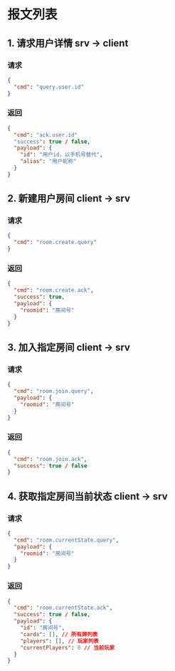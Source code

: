 # 报文列表

## 1. 请求用户详情 srv -> client

### 请求
```json
{
  "cmd": "query.user.id"
}
```
### 返回
```json
{
  "cmd": "ack.user.id"
  "success": true / false,
  "payload": {
    "id": "用户id，以手机号替代",
    "alias": "用户昵称"
  }
}
```

## 2. 新建用户房间 client -> srv

### 请求
```json
{
  "cmd": "room.create.query"
}
```
### 返回
```json
{
  "cmd": "room.create.ack",
  "success": true,
  "payload": {
    "roomid": "房间号"
  }
}
```

## 3. 加入指定房间 client -> srv

### 请求
```json
{
  "cmd": "room.join.query",
  "payload": {
    "roomid": "房间号"
  }
}
```
### 返回
```json
{
  "cmd": "room.join.ack",
  "success": true / false
}
```

## 4. 获取指定房间当前状态 client -> srv

### 请求
```json
{
  "cmd": "room.currentState.query",
  "payload": {
    "roomid": "房间号"
  }
}
```
### 返回
```json
{
  "cmd": "room.currentState.ack",
  "success": true / false,
  "payload": {
    "id": "房间号",
    "cards": [], // 所有牌列表
    "players": [], // 玩家列表
    "currentPlayers": 0 // 当前玩家
  }
}
```